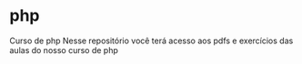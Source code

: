 # php
 Curso de php
 Nesse repositório você terá acesso aos pdfs e exercícios das aulas do nosso curso de php
 
